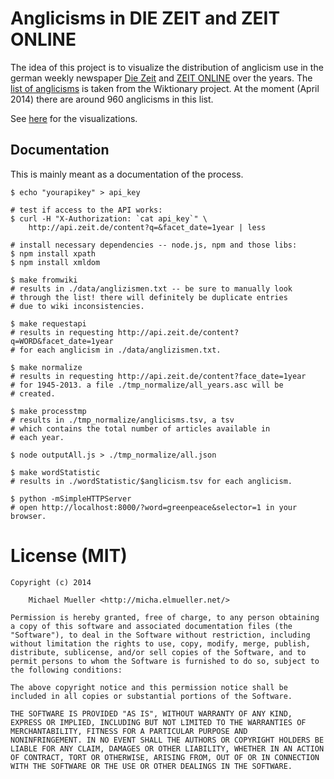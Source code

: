 # Anglicisms in DIE ZEIT and ZEIT ONLINE

The idea of this project is to visualize the distribution of
anglicism use in the german weekly newspaper [Die Zeit](http://www.zeit.de) 
and [ZEIT ONLINE](http://www.zeit.de) over the years.
The [list of anglicisms](http://de.wiktionary.org/wiki/Verzeichnis:Deutsch/Anglizismen)
is taken from the Wiktionary project. At the moment (April 2014) there 
are around 960 anglicisms in this list.

See [here](http://cmichi.github.io/zeit-anglizismen/?selector=1&word=greenpeace) 
for the visualizations.


## Documentation

This is mainly meant as a documentation of the process.

	$ echo "yourapikey" > api_key

	# test if access to the API works:
	$ curl -H "X-Authorization: `cat api_key`" \
		http://api.zeit.de/content?q=&facet_date=1year | less

	# install necessary dependencies -- node.js, npm and those libs:
	$ npm install xpath
	$ npm install xmldom

	$ make fromwiki
	# results in ./data/anglizismen.txt -- be sure to manually look 
	# through the list! there will definitely be duplicate entries 
	# due to wiki inconsistencies.

	$ make requestapi
	# results in requesting http://api.zeit.de/content?q=WORD&facet_date=1year 
	# for each anglicism in ./data/anglizismen.txt.

	$ make normalize
	# results in requesting http://api.zeit.de/content?face_date=1year 
	# for 1945-2013. a file ./tmp_normalize/all_years.asc will be
	# created.

	$ make processtmp
	# results in ./tmp_normalize/anglicisms.tsv, a tsv
	# which contains the total number of articles available in
	# each year.

	$ node outputAll.js > ./tmp_normalize/all.json

	$ make wordStatistic
	# results in ./wordStatistic/$anglicism.tsv for each anglicism.

	$ python -mSimpleHTTPServer
	# open http://localhost:8000/?word=greenpeace&selector=1 in your browser.


# License (MIT)

	Copyright (c) 2014

		Michael Mueller <http://micha.elmueller.net/>

	Permission is hereby granted, free of charge, to any person obtaining
	a copy of this software and associated documentation files (the
	"Software"), to deal in the Software without restriction, including
	without limitation the rights to use, copy, modify, merge, publish,
	distribute, sublicense, and/or sell copies of the Software, and to
	permit persons to whom the Software is furnished to do so, subject to
	the following conditions:

	The above copyright notice and this permission notice shall be
	included in all copies or substantial portions of the Software.

	THE SOFTWARE IS PROVIDED "AS IS", WITHOUT WARRANTY OF ANY KIND,
	EXPRESS OR IMPLIED, INCLUDING BUT NOT LIMITED TO THE WARRANTIES OF
	MERCHANTABILITY, FITNESS FOR A PARTICULAR PURPOSE AND
	NONINFRINGEMENT. IN NO EVENT SHALL THE AUTHORS OR COPYRIGHT HOLDERS BE
	LIABLE FOR ANY CLAIM, DAMAGES OR OTHER LIABILITY, WHETHER IN AN ACTION
	OF CONTRACT, TORT OR OTHERWISE, ARISING FROM, OUT OF OR IN CONNECTION
	WITH THE SOFTWARE OR THE USE OR OTHER DEALINGS IN THE SOFTWARE.

